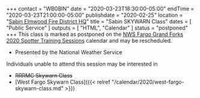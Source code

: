 +++
contact = "WB0BIN"
date = "2020-03-23T18:30:00-05:00"
endTime = "2020-03-23T21:00:00-05:00"
publishdate = "2020-02-25"
location = "[Sabin Elmwood Fire District HQ](/places/sabin-elmwood-fire-district-headquarters)"
title = "Sabin SKYWARN Class"
dates = [ "Public Service" ]
outputs = [ "HTML", "Calendar" ]
status = "postponed"
+++
This class is marked as postponed on the [NWS Fargo Grand Forks 2020 Spotter
Training Sessions](https://www.weather.gov/fgf/skywarn) calendar and
may be rescheduled.

* Presented by the National Weather Service

Individuals unable to attend this session may be interested in

* ~~RRRMC Skywarn Class~~
* [West Fargo Skywarn Class]({{< relref "/calendar/2020/west-fargo-skywarn-class.md" >}})
